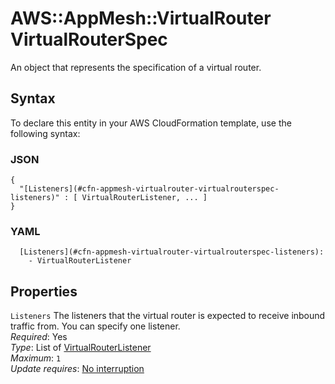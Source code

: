 # AWS::AppMesh::VirtualRouter VirtualRouterSpec<a name="aws-properties-appmesh-virtualrouter-virtualrouterspec"></a>

An object that represents the specification of a virtual router\.

## Syntax<a name="aws-properties-appmesh-virtualrouter-virtualrouterspec-syntax"></a>

To declare this entity in your AWS CloudFormation template, use the following syntax:

### JSON<a name="aws-properties-appmesh-virtualrouter-virtualrouterspec-syntax.json"></a>

```
{
  "[Listeners](#cfn-appmesh-virtualrouter-virtualrouterspec-listeners)" : [ VirtualRouterListener, ... ]
}
```

### YAML<a name="aws-properties-appmesh-virtualrouter-virtualrouterspec-syntax.yaml"></a>

```
  [Listeners](#cfn-appmesh-virtualrouter-virtualrouterspec-listeners): 
    - VirtualRouterListener
```

## Properties<a name="aws-properties-appmesh-virtualrouter-virtualrouterspec-properties"></a>

`Listeners`  <a name="cfn-appmesh-virtualrouter-virtualrouterspec-listeners"></a>
The listeners that the virtual router is expected to receive inbound traffic from\. You can specify one listener\.  
*Required*: Yes  
*Type*: List of [VirtualRouterListener](aws-properties-appmesh-virtualrouter-virtualrouterlistener.md)  
*Maximum*: `1`  
*Update requires*: [No interruption](https://docs.aws.amazon.com/AWSCloudFormation/latest/UserGuide/using-cfn-updating-stacks-update-behaviors.html#update-no-interrupt)